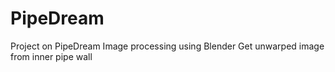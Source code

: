# PipeDream
Project on PipeDream
Image processing using Blender
Get unwarped image from inner pipe wall
